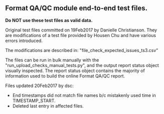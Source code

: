 ## Format QA/QC module end-to-end test files.

**Do NOT use these test files as valid data.**

Original test files committed on 19Feb2017 by Danielle Christianson. 
They are modifications of a test file provided by Housen Chu and have
various errors introduced.

The modifications are described in: "file_check_expected_issues_ts3.csv"

The files can be run in bulk manually with the "run_upload_checks_manual_tests.py",
and the output report status object visually inspected. The report status object
contains the majority of information used to build the online Format QA/QC report.

Files updated 20Feb2017 by dsc:
- End timestamps did not match file names b/c mistakenly used time in TIMESTAMP_START. 
- Deleted last entry in affected files.   
